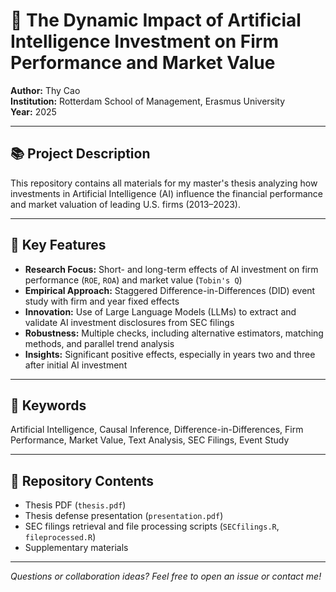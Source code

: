 # 🚀 The Dynamic Impact of Artificial Intelligence Investment on Firm Performance and Market Value

**Author:** Thy Cao  
**Institution:** Rotterdam School of Management, Erasmus University  
**Year:** 2025

---

## 📚 Project Description

This repository contains all materials for my master's thesis analyzing how investments in Artificial Intelligence (AI) influence the financial performance and market valuation of leading U.S. firms (2013–2023).

---

## 🤖 Key Features

- **Research Focus:** Short- and long-term effects of AI investment on firm performance (`ROE`, `ROA`) and market value (`Tobin's Q`)
- **Empirical Approach:** Staggered Difference-in-Differences (DID) event study with firm and year fixed effects
- **Innovation:** Use of Large Language Models (LLMs) to extract and validate AI investment disclosures from SEC filings
- **Robustness:** Multiple checks, including alternative estimators, matching methods, and parallel trend analysis
- **Insights:** Significant positive effects, especially in years two and three after initial AI investment

---

## 🔑 Keywords

Artificial Intelligence, Causal Inference, Difference-in-Differences, Firm Performance, Market Value, Text Analysis, SEC Filings, Event Study

---

## 📂 Repository Contents

- Thesis PDF (`thesis.pdf`)
- Thesis defense presentation (`presentation.pdf`)
- SEC filings retrieval and file processing scripts (`SECfilings.R`, `fileprocessed.R`)
- Supplementary materials

---

_Questions or collaboration ideas? Feel free to open an issue or contact me!_
